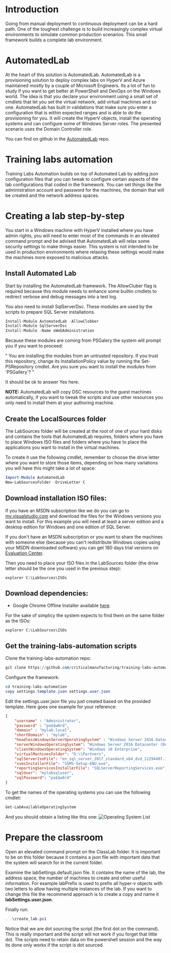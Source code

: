 # Introduction

Going from manual deployment to continuous deployment can be a hard path. One of the toughest challenge is to build increasingly complex virtual environments to simulate common production scenarios. This small framework builds a complete lab environment.

# AutomatedLab

At the heart of this solution is AutomatedLab. AutomatedLab is a provisioning solution to deploy complex labs on HyperV and Azure maintained mostly by a couple of Microsoft Engineers. Its a lot of fun to study if you want to get better at PowerShell and DevOps on the Windows world. The idea is that you declare your environment using a small set of cmdlets that let you set the virtual network, add virtual machines and so one. AutomatedLab has built in validations that make sure you enter a configuration that is within expected ranges and is able to do the provisioning for you. It will create the HyperV objects, install the operating systems and can configure some of Windows Server roles. The presented scenario uses the Domain Controller role.

You can find on github in the [AutomatedLab](https://github.com/AutomatedLab/AutomatedLab) repo. 

# Training labs automation

Training Labs Automation builds on top of Automated Lab by adding json configuration files that you can tweak to configure certain aspects of the lab configurations that coded in the framework. You can set things like the administration account and password for the machines, the domain that will be created and the network address spaces. 

# Creating a lab step-by-step

You start in a Windows machine with HyperV installed where you have admin rights, you will need to enter most of the commands in an elevated command prompt and be advised that AutomatedLab will relax some security settings to make things easier. This system is not intended to be used in production environments where relaxing these settings would make the machines more exposed to malicious attacks.

## Install Automated Lab

Start by installing the AutomatedLab framework. The AllowCluber flag is required because this module needs to enhance some builtin cmdlets to redirect verbose and debug messages into a test log. 

You also need to install SqlServerDsc. These modules are used by the scripts to prepare SQL Server installations.

``` PowerShell
Install-Module AutomatedLab -AllowClobber
Install-Module SqlServerDsc
Install-Module -Name xWebAdministration
```

Because these modules are coming from PSGalery the system will prompt you if you want to proceed:

"
You are installing the modules from an untrusted repository. If you trust this repository, change its
InstallationPolicy value by running the Set-PSRepository cmdlet. Are you sure you want to install the modules from
'PSGallery'?
"

It should be ok to answer Yes here.

**NOTE:** AutomatedLab will copy DSC resources to the guest machines automatically, if you want to tweak the scripts and use other resources you only need to install them at your authoring machine.

## Create the LocalSources folder

The LabSources folder will be created at the root of one of your hard disks and contains the tools that AutomatedLab requires, folders where you have to place Windows ISO files and folders where you have to place the applications you want to install in the virtual machines.

To create it use the following cmdlet, remember to choose the drive letter where you want to store those items, depending on how many variations you will have this might take a lot of space:

``` PowerShell
Import-Module AutomatedLab
New-LabSourcesFolder -DriveLetter C
```

## Download installation ISO files:

If you have an MSDN subscription like we do you can go to [my.visualstudio.com](http://my.visualstudio.com) and download the files for the Windows versions you want to install. For this example you will need at least a server edition and a desktop edition for Windows and one edition of SQL Server.

If you don't have an MSDN subscription or you want to share the machines with someone else (because you can't redistribute Windows copies using your MSDN downloaded software) you can get 180 days trial versions on [Evaluation Center](https://www.microsoft.com/en-us/evalcenter/evaluate-windows-server-2019).

Then you need to place your ISO files in the LabSources folder (the drive letter should be the one you used in the previous step):
```
explorer C:\LabSources\ISOs
```

## Download dependencies:

- Google Chrome Offline Installer available [here](https://www.google.com/intl/en/chrome/?standalone=1).

For the sake of simplicy the system expects to find them on the same folder as the ISOs:

```
explorer C:\LabSources\ISOs
```


## Get the training-labs-automation scripts

Clone the training-labs-automation repo:
``` PowerShell
git clone https://github.com/criticalmanufacturing/training-labs-automation.git 
```

Configure the framework:

``` PowerShell
cd training-labs-automation
copy settings.template.json settings.user.json
```

Edit the settings.user.json file you just created based on the provided template. Here goes one example for your reference:

``` json
{
    "username" : "Administrator",
    "password" : "pa$$w0rd",
    "domain" : "mylab.local",
    "shortDomain" : "mylab",    
    "headlessWindowsServerOperatingSystem" : "Windows Server 2016 Datacenter",
    "serverWindowsOperatingSystem": "Windows Server 2016 Datacenter (Desktop Experience)",
    "clientWindowsOperatingSystem": "Windows 10 Enterprise",
    "virtualMachinesFolder": "D:\\Partners",
    "sqlServerIsoFile": "en_sql_server_2017_standard_x64_dvd_11294407.iso",
    "ssmsInstallerFile": "SSMS-Setup-ENU.exe",
    "reportingServicesInstallerFile": "SQLServerReportingServices.exe",
    "sqlUser": "mylabsqluser",
    "sqlPassword": "pa$$w0rd"
}
```

To get the names of the operating systems you can use the following cmdlet:

``` PowerShell
Get-LabAvailableOperatingSystem
```

And you should obtain a listing like this one:
![Operating System List][os-list]

[lab-overview]: ./img/lab-overview.png "Virtual Lab Overview"
[os-list]: ./img/operating-systems-list.png "Operating Systems List"

# Prepare the classroom

Open an elevated command prompt on the ClassLab folder. It is important to be on this folder because it contains a json file with important data that the system will search for in the current folder. 

Examine the labSettings.default.json file. It contains the name of the lab, the address space, the number of machines to create and other useful information. For example labPrefix is used to prefix all hyper-v objects with two letters to allow having multiple instances of the lab. If you want to change this file the recommend approach is to create a copy and name it **labSettings.user.json**.

Finally run:

``` PowerShell
. .\create_lab.ps1
```

Notice that we are dot sourcing the script (the first dot on the command). This is really important and the script will not work if you forget that little dot. The scripts need to retain data on the powershell session and the way its done only works if the script is dot sourced.

